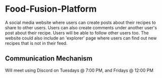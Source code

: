 # Food-Fusion-Platform
 A social media website where users can create posts about their recipes to share to other users. Users can also create comments under another user's post about their recipe. Users will be able to follow other users too. The website could also include an 'explorer' page where users can find out new recipes that is not in their feed.

## Communication Mechanism
 Will meet using Discord on Tuesdays @ 7:00 PM, and Fridays @ 12:00 PM
